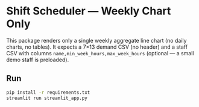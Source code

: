 # Shift Scheduler — Weekly Chart Only

This package renders only a single weekly aggregate line chart (no daily charts, no tables).
It expects a 7×13 demand CSV (no header) and a staff CSV with columns
`name,min_week_hours,max_week_hours` (optional — a small demo staff is preloaded).

## Run
```bash
pip install -r requirements.txt
streamlit run streamlit_app.py
```
